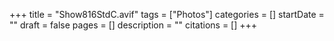 +++
title = "Show816StdC.avif"
tags = ["Photos"]
categories = []
startDate = ""
draft = false
pages = []
description = ""
citations = []
+++
